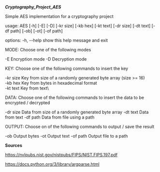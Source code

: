 ***Cryptography_Project_AES***

Simple AES implementation for a cryptography project

usage: AES [-h] [-E] [-D] [-kr size] [-kb hex] [-kt text] [-dr size] [-dt text] [-df path]
           [-ob] [-ot] [-of path]

options:
  -h, --help  show this help message and exit

MODE:
  Choose one of the following modes

  -E          Encryption mode
  -D          Decryption mode

KEY:
  Choose one of the following commands to insert the key

  -kr size    Key from size of a randomly generated byte array (size >= 16)\
  -kb hex     Key from bytes in hexadecimal format\
  -kt text    Key from text\

DATA:
  Choose one of the following commands to insert the data to be encrypted / decrypted

  -dr size    Data from size of a randomly generated byte array
  -dt text    Data from text
  -df path    Data from file using a path

OUTPUT:
  Choose on of the following commands to output / save the result

  -ob         Output bytes
  -ot         Output text
  -of path    Output file to a path

**Sources**

https://nvlpubs.nist.gov/nistpubs/FIPS/NIST.FIPS.197.pdf

https://docs.python.org/3/library/argparse.html


